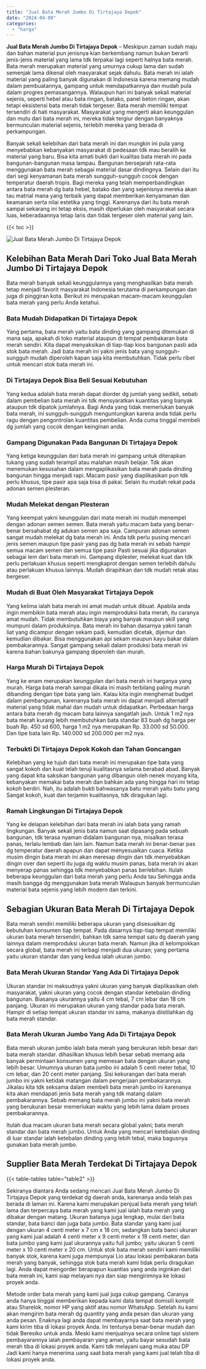 ```yaml
---
title: "Jual Bata Merah Jumbo Di Tirtajaya Depok"
date: "2024-04-09"
categories: 
  - "harga"
---
```


**Jual Bata Merah Jumbo Di Tirtajaya Depok** – Meskipun zaman sudah maju dan bahan material pun jenisnya kian berkembang namun bukan berarti jenis-jenis material yang lama tdk terpakai lagi seperti halnya bata merah. Bata merah merupakan material yang umurnya cukup lama dan sudah semenjak lama dikenal oleh masyarakat sejak dahulu. Bata merah ini ialah material yang paling banyak digunakan di Indonesia karena memang mudah dalam pembuatannya, gampang untuk mendapatkannya dan mudah pula dalam progres pemasangannya. Walaupun hari ini banyak sekali material sejenis, seperti hebel atau bata ringan, batako, panel beton ringan, akan tetapi eksistensi bata merah tidak tergeser. Bata merah memiliki tempat tersendiri di hati masyarakat. Masyarakat yang mengerti akan keunggulan dan mutu dari bata merah ini, mereka tidak tergiur dengan banyaknya bermunculan material sejenis, terlebih mereka yang berada di perkampungan.

Banyak sekali kelebihan dari bata merah ini dan mungkin ini pula yang menyebabkan kebanyakan masyarakat di pedesaan tdk mau beralih ke material yang baru. Bisa kita amati bukti dari kualitas bata merah ini pada bangunan-bangunan masa lampau. Bangunan bersejarah rata-rata menggunakan bata merah sebagai material dasar dindingnya. Selain dari itu dari segi kenyamanan bata merah sungguh-sungguh cocok dengan temperatur daerah tropis. Bagi mereka yang telah memperbandingkan antara bata merah dg bata hebel, batako dan yang sejenisnya mereka akan tau matrial mana yang terbaik yang dapat memberikan kenyamanan dan keamanan serta nilai estetika yang tinggi. Karenanya dari itu bata merah sampai sekarang ini tetap eksis, masih diperlukan oleh masyarakat secara luas, keberadaannya tetap laris dan tidak tergeser oleh material yang lain.

{{< toc >}}

![Jual Bata Merah Jumbo Di Tirtajaya Depok](/images/jual-bata-merah-25.png)

## Kelebihan Bata Merah Dari Toko Jual Bata Merah Jumbo Di Tirtajaya Depok

Bata merah banyak sekali keunggulannya yang menghasilkan bata merah tetap menjadi favorit masyarakat Indonesia terutama di perkampungan dan juga di pinggiran kota. Berikut ini merupakan macam-macam keunggulan bata merah yang perlu Anda ketahui.

### Bata Mudah Didapatkan Di Tirtajaya Depok

Yang pertama, bata merah yaitu bata dinding yang gampang ditemukan di mana saja, apakah di toko material ataupun di tempat pembakaran bata merah sendiri. Kita dapat menyaksikan di tiap-tiap kios bangunan pasti ada stok bata merah. Jadi bata merah ini yakni jenis bata yang sungguh-sungguh mudah diperoleh kapan saja kita membutuhkan. Tidak perlu ribet untuk mencari stok bata merah ini.

### Di Tirtajaya Depok Bisa Beli Sesuai Kebutuhan

Yang kedua adalah bata merah dapat diorder dg jumlah yang sedikit, sebab dalam pembelian bata merah ini tdk mensyaratkan kuantitas yang banyak ataupun tdk dipatok jumlahnya. Bagi Anda yang tidak memerlukan banyak bata merah, ini sungguh-sungguh menguntungkan karena anda tidak perlu ragu dengan pengontrolan kuantitas pembelian. Anda cuma tinggal membeli dg jumlah yang cocok dengan keinginan anda.

### Gampang Digunakan Pada Bangunan Di Tirtajaya Depok

Yang ketiga keunggulan dari bata merah ini gampang untuk diterapkan tukang yang sudah terampil atau malahan masih belajar. Tdk akan menemukan kesusahan dalam mengaplikasikan bata merah pada dinding bangunan hingga menjadi rapi. Macam pasir yang diaplikasikan pun tdk perlu khusus, tipe pasir apa saja bisa di pakai. Selain itu mudah rekat pada adonan semen plesteran.

### Mudah Melekat dengan Plesteran

Yang keempat yakni keunggulan dari mata merah ini mudah menempel dengan adonan semen semen. Bata merah yaitu macam bata yang benar-benar bersahabat dg adukan semen apa saja. Campuran adonan semen sangat mudah melekat dg bata merah ini. Anda tdk perlu pusing mencari jenis semen maupun tipe pasir yang pas dg bata merah ini sebab hampir semua macam semen dan semua tipe pasir Pasti sesuai jika digunakan sebagai lem dari bata merah ini. Gampang diplester, melekat kuat dan tdk perlu perlakuan khusus seperti mengkaprot dengan semen terlebih dahulu atau perlakuan khusus lainnya. Mudah dirapihkan dan tdk mudah retak atau bergeser.

### Mudah di Buat Oleh Masyarakat Tirtajaya Depok

Yang kelima ialah bata merah ini amat mudah untuk dibuat. Apabila anda ingin membikin bata merah atau ingin memproduksi bata merah, itu caranya amat mudah. Tidak membutuhkan biaya yang banyak maupun skill yang mumpuni dalam produksinya. Bata merah ini bahan dasarnya yakni tanah liat yang dicampur dengan sekam padi, kemudian dicetak, dijemur dan kemudian dibakar. Bisa menggunakan api sekam maupun kayu bakar dalam pembakarannya. Sangat gampang sekali dalam produksi bata merah ini karena bahan bakunya gampang diperoleh dan murah.

### Harga Murah Di Tirtajaya Depok

Yang ke enam merupakan keunggulan dari bata merah ini harganya yang murah. Harga bata merah sampai dikala ini masih terbilang paling murah dibanding dengan tipe bata yang lain. Kalau kita ingin menghemat budget dalam pembangunan, karenanya bata merah ini dapat menjadi alternatif material yang tidak mahal dan mudah untuk didapatkan. Perbedaan harga antara bata merah dg macam bata lainnya sangatlah jauh. Untuk 1 m2 nya bata merah kurang lebih membutuhkan bata standar 83 buah dg harga per buah Rp. 450 sd 600, harga 1 m2 nya merupakan Rp. 33.000 sd 50.000. Dan tipe bata lain Rp. 140.000 sd 200.000 per m2 nya.

### Terbukti Di Tirtajaya Depok Kokoh dan Tahan Goncangan

Kelebihan yang ke tujuh dari bata merah ini merupakan tipe bata yang sangat kokoh dan kuat telah teruji kualitasnya selama berabad abad. Banyak yang dapat kita saksikan bangunan yang dibangun oleh nenek moyang kita, kebanyakan memakai bata merah dan bahkan ada yang hingga hari ini tetap kokoh berdiri. Nah, itu adalah bukti bahwasanya batu merah yaitu batu yang Sangat kokoh, kuat dan terjamin kualitasnya, tdk diragukan lagi.

### Ramah Lingkungan Di Tirtajaya Depok

Yang ke delapan kelebihan dari bata merah ini ialah bata yang ramah lingkungan. Banyak sekali jenis bata namun saat dipasang pada sebuah bangunan, tdk terasa nyaman didalam bangunan nya, misalkan terasa panas, terlalu lembab dan lain lain. Namun bata merah ini benar-benar pas dg temperatur daerah apapun dan dapat menyesuaikan cuaca. Ketika musim dingin bata merah ini akan meresap dingin dan tdk menyebabkan dingin over dan seperti itu juga dg waktu musim panas, bata merah ini akan menyerap panas sehingga tdk menyebabkan panas berlebihan. Itulah beberapa keunggulan dari bata merah yang perlu Anda tau Sehingga anda masih bangga dg menggunakan bata merah Walaupun banyak bermunculan material bata sejenis yang lebih modern dan terkini.

## Sebagian Ukuran Bata Merah Di Tirtajaya Depok

Bata merah sendiri memiliki beberapa ukuran yang disesuaikan dg kebutuhan konsumen tiap tempat. Pada dasarnya tiap-tiap tempat memiliki ukuran bata merah tersendiri, bahkan tdk sama tempat satu dg daerah yang lainnya dalam memproduksi ukuran bata merah. Namun jika di kelompokkan secara global, bata merah ini terbagi menjadi dua ukuran; yang pertama yaitu ukuran standar dan yang kedua ialah ukuran jumbo.

### Bata Merah Ukuran Standar Yang Ada Di Tirtajaya Depok

Ukuran standar ini maksudnya yakni ukuran yang banyak diaplikasikan oleh masyarakat, yakni ukuran yang cocok dengan standar ketebalan dinding bangunan. Biasanya ukurannya yaitu 4 cm tebal, 7 cm lebar dan 18 cm panjang. Ukuran ini merupakan ukuran yang standar pada bata merah. Hampir di setiap tempat ukuran standar ini sama, makanya diistilahkan dg bata merah standar.

### Bata Merah Ukuran Jumbo Yang Ada Di Tirtajaya Depok

Bata merah ukuran jumbo ialah bata merah yang berukuran lebih besar dari bata merah standar. dihasilkan khusus lebih besar sebab memang ada banyak permintaan konsumen yang memesan bata dengan ukuran yang lebih besar. Umumnya ukuran bata jumbo ini adalah 5 centi meter tebal, 10 cm lebar, dan 20 centi meter panjang. Sisi kekurangan dari bata merah jumbo ini yakni ketidak matangan dalam pengerjaan pembakarannya. Jikalau kita tdk seksama dalam membeli bata merah jumbo ini karenanya kita akan mendapati jenis bata merah yang tdk matang dalam pembakarannya. Sebab memang bata merah jumbo ini yakni bata merah yang berukuran besar memerlukan waktu yang lebih lama dalam proses pembakarannya.

Itulah dua macam ukuran bata merah secara global yakni; bata merah standar dan bata merah jumbo. Untuk Anda yang mencari ketebalan dinding di luar standar ialah ketebalan dinding yang lebih tebal, maka bagusnya gunakan bata merah jumbo.

## Supplier Bata Merah Terdekat Di Tirtajaya Depok

{{< table-tables table="table2" >}}

Sekiranya diantara Anda sedang mencari Jual Bata Merah Jumbo Di Tirtajaya Depok yang terdekat dg daerah anda, karenanya anda telah pas berada di laman ini. Karena kami merupakan penjual bata merah yang telah lama dan terpercaya bata merah yang kami jual ialah bata merah yang dibakar dengan matang. Ukuran batanya juga lengkap, mulai dari bata standar, bata banci dan juga bata jumbo. Bata standar yang kami jual dengan ukuran 4 centi meter x 7 cm x 18 cm, sedangkan bata banci ukuran yang kami jual adalah 4 centi meter x 9 centi meter x 19 centi meter, dan bata jumbo yang kami jual ukurannya yaitu full jumbo; yaitu ukuran 5 centi meter x 10 centi meter x 20 cm. Untuk stok bata merah sendiri kami memiliki banyak stok, karena kami juga mempunyai Lio atau lokasi pembakaran bata merah yang banyak, sehingga stok bata merah kami tidak perlu diragukan lagi. Anda dapat mengorder berapapun kuantias yang anda inginkan dari bata merah ini, kami siap melayani nya dan siap mengirimnya ke lokasi proyek anda.

Metode order bata merah yang kami jual juga cukup gampang. Caranya anda hanya tinggal memberikan kepada kami data tempat domisili komplit atau Sharelok, nomor HP yang aktif atau nomor WhatsApp. Setelah itu kami akan mengirim bata merah dg quantity yang anda pesan dan ukuran yang anda pesan. Enaknya lagi anda dapat membayarnya saat bata merah yang kami kirim tiba di lokasi proyek Anda. Ini tentunya benar-benar mudah dan tidak Beresiko untuk anda. Meski kami menjualnya secara online tapi sistem pembayarannya ialah pembayaran yang aman, yaitu bayar sesudah bata merah tiba di lokasi proyek anda. Kami tdk melayani uang muka atau DP Jadi kami hanya menerima uang saat bata merah yang kami jual telah tiba di lokasi proyek anda.

